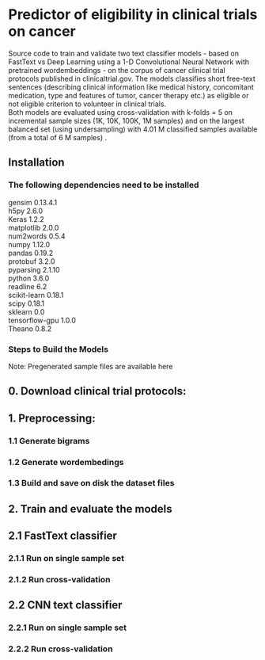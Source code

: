 # Predictor of eligibility in clinical trials on cancer
Source code to train and validate two text classifier models - based on FastText vs Deep Learning using a 1-D Convolutional Neural Network with pretrained wordembeddings - on the corpus of cancer clinical trial protocols published in clinicaltrial.gov. The models classifies short free-text sentences (describing clinical information like medical history, concomitant medication, type and features of tumor, cancer therapy etc.)  as eligible or not eligible criterion to volunteer in clinical trials.  
Both models are evaluated using cross-validation with k-folds = 5 on incremental sample sizes (1K, 10K, 100K, 1M samples) and on the largest balanced set (using undersampling) with 4.01 M classified samples available (from a total of 6 M samples) . 
## Installation
### The following dependencies need to be installed
gensim                    0.13.4.1            
h5py                      2.6.0                     
Keras                     1.2.2                     
matplotlib                2.0.0                     
num2words                 0.5.4                     
numpy                     1.12.0                    
pandas                    0.19.2                    
protobuf                  3.2.0                     
pyparsing                 2.1.10                    
python                    3.6.0                         
readline                  6.2                           
scikit-learn              0.18.1                    
scipy                     0.18.1          
sklearn                   0.0                       
tensorflow-gpu            1.0.0                    
Theano                    0.8.2                    
### Steps to Build the Models
Note: Pregenerated sample files are available here  
## 0. Download clinical trial protocols:
## 1. Preprocessing: 
### 1.1 Generate bigrams
### 1.2 Generate wordembedings 
### 1.3 Build and save on disk the dataset files
## 2. Train and evaluate the models
## 2.1 FastText classifier
### 2.1.1 Run on single sample set
### 2.1.2 Run cross-validation
## 2.2 CNN text classifier
### 2.2.1 Run on single sample set
### 2.2.2 Run cross-validation
